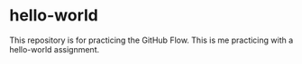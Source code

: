 # hello-world
This repository is for practicing the GitHub Flow.
This is me practicing with a hello-world assignment. 
